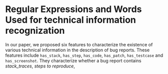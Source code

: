 # Regular Expressions and Words Used for technical information recognization

In our paper, we proposed six features to characterize the existence of various technical information in the description of bug reports. These features include `has_stack`, `has_step`, `has_code`, `has_patch`, `has_testcase` and `has_screenshot`. They characterize whether a bug report contains *stack_traces*, *steps to reproduce*, 
